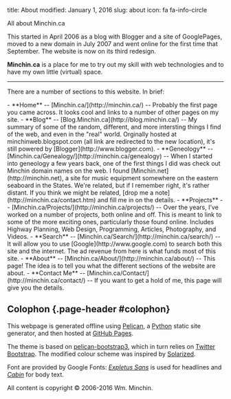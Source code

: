 title: About
modified: January 1, 2016
slug: about
icon: fa fa-info-circle

<!-- _ -->

<p class="lead" markdown=1>All about Minchin.ca</p>

This started in April 2006 as a blog with Blogger and a site of
GooglePages, moved to a new domain in July 2007 and went online for the
first time that September. The website is now on its third redesign.

**Minchin.ca** is a place for me to try out my skill with web
technologies and to have my own little (virtual) space.

* * * * *

There are a number of sections to this website. In brief:

<div class="real-list" markdown=1>
-   **Home** --
    [Minchin.ca/](http://minchin.ca/) --
    Probably the first page you came across. It looks cool and links to
    a number of other pages on my site.
-   **Blog** -- [Blog.Minchin.ca](http://blog.minchin.ca/) -- My summary
    of some of the random, different, and more intersting things I find
    of the web, and even in the "real" world. Orginally hosted at
    minchinweb.blogspot.com (all link are redirected to the new
    location), it's still powered by [Blogger](http://www.blogger.com).
-   **Geneology** --
    [Minchin.ca/Genealogy/](http://minchin.ca/genealogy) --
    When I started into geneology a few years back, one of the first
    things I did was check out Minchin domain names on the web. I found
    [Minchin.net](http://minchin.net), a site for music equipment
    somewhere on the eastern seaboard in the States. We're related, but
    if I remember right, it's rather distant. If you think we might be
    related, [drop me a note](http://minchin.ca/contact.htm) and
    fill me in on the details.
-   **Projects** -- [Minchin.ca/Projects/](http://minchin.ca/projects/) -- 
	Over the years, I’ve worked on a number of projects, both online and off.
	This is meant to link to some of the more exciting ones, particularly
	those found online. Includes Highway Planning, Web Design, Programming,
	Articles, Photography, and Videos.
-   **Search** -- [Minchin.ca/Search/](http://minchin.ca/search/) -- 
    It will allow you to use [Google](http://www.google.com) to search both
    this site and the internet. The ad revenue from here is what funds
    most of this site.
-   **About** --
    [Minchin.ca/About/](http://minchin.ca/about/) -- This
    page! The idea is to tell you what the different sections of the
    website are about.
-   **Contact Me** --
    [Minchin.ca/Contact/](http://minchin.ca/contact/) -- If
    you want to get a hold of me, this page will give you the details.
</div>
	
## Colophon {.page-header #colophon}

This webpage is generated offline using [Pelican](http://docs.getpelican.com/),
a [Python](https://www.python.org/) static site generator,
and then hosted at [GitHub Pages](http://pages.github.com/).

The theme is
based on [pelican-bootstrap3](https://github.com/DandyDev/pelican-bootstrap3),
which in turn relies on [Twitter Bootstrap](http://getbootstrap.com/).
The modified colour scheme was inspired
by [Solarized](http://ethanschoonover.com/solarized).

Font are provided by Google Fonts:
*[Expletus Sans](https://www.google.com/fonts/specimen/Expletus+Sans)* is used
for headlines and *[Cabin](https://www.google.com/fonts/specimen/Cabin)*
for body text.

All content is copyright &copy; 2006-2016 Wm. Minchin.
